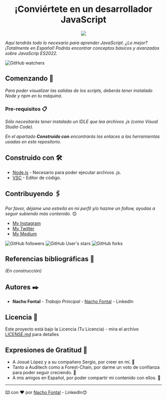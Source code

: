 <h1 align="center"> ¡Conviértete en un desarrollador JavaScript</h1>
<p align="center"><img src="https://www.freecodecamp.org/espanol/news/content/images/2021/02/jsposter-1-.jpg"/></p>

_Aquí tendrás todo lo necesario para aprender JavaScript. ¿Lo mejor? ¡Totalmente en Español!_
_Podrás encontrar conceptos básicos y avanzados sobre JavaScrip ES2022._

![GitHub watchers](https://img.shields.io/github/watchers/iafp613/learning_javascript?style=social)

## Comenzando 🚀

_Para poder visualizar las salidas de los scripts, deberás tener instalado Node y npm en tu máquina._

### Pre-requisitos 📋

_Sólo necesitarás tener instalado un IDLE que lea archivos .js (como Visual Studio Code)._

_En el apartado **Construído con** encontrarás los enlaces a las herramientas usadas en este repositorio._

## Construido con 🛠️


* [Node.js](https://nodejs.org/es/) - Necesario para poder ejecutar archivos .js.
* [VSC](https://code.visualstudio.com/download) - Editor de código.


## Contribuyendo 🖇️

*Por favor, déjame una estrella en mi perfil y/o hazme un follow, ayudas a seguir subiendo más contenido.* 😊

- [My Instagram](https://instagram.com/nachofp613)
- [My Twitter](https://twitter.com/nachofp613)
- [My Medium](https://nachofp613.medium.com/)

![GitHub followers](https://img.shields.io/github/followers/iafp613?style=social)
![GitHub User's stars](https://img.shields.io/github/stars/iafp613?style=social)
![GitHub forks](https://img.shields.io/github/forks/iafp613/learning_javascript?style=social)

## Referencias bibliográficas 📖

_(En construcción)_

## Autores ✒️

* **Nacho Fontal** - *Trabajo Principal* - [Nacho Fontal](www.linkedin.com/in/iafp) - LinkedIn

## Licencia 📄

Este proyecto está bajo la Licencia (Tu Licencia) - mira el archivo [LICENSE.md](LICENSE.md) para detalles

## Expresiones de Gratitud 🎁

* A Josué López y a su compañero Sergio, por creer en mí. 📢
* Tanto a Auditech como a Forest-Chain, por darme un voto de confianza para poder seguir creciendo. 💚
* A mis amigos en Español, por poder compartir mi contenido con ellos. 💙

---
⌨️ con ❤️ por [Nacho Fontal](www.linkedin.com/in/iafp) - LinkedIn😊